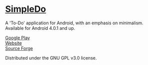 <a href="http://play.google.com/store/apps/details?id=me.jamesfrost.simpledo">SimpleDo</a><br>
========

A 'To-Do' application for Android, with an emphasis on minimalism. Available for Android 4.0.1 and up.

<a href="http://play.google.com/store/apps/details?id=me.jamesfrost.simpledo">Google Play</a><br>
<a href="http://jamesfrost.me/simpleDo/simple-do.htm">Website</a><br>
<a href="https://sourceforge.net/projects/simpledo/">Source Forge</a>

Distributed under the GNU GPL v3.0 license.
